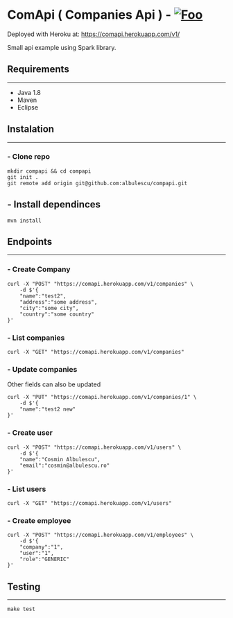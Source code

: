 # ComApi ( Companies Api ) - [![Foo](https://travis-ci.org/albulescu/compapi.svg?branch=master)](https://travis-ci.org/albulescu/compapi)

Deployed with Heroku at: https://comapi.herokuapp.com/v1/

Small api example using Spark library.

## Requirements
---
- Java 1.8 
- Maven
- Eclipse

## Instalation
---

### - Clone repo
```
mkdir compapi && cd compapi
git init .
git remote add origin git@github.com:albulescu/compapi.git
```

## - Install dependinces
```
mvn install
```

## Endpoints
---
### - Create Company
```
curl -X "POST" "https://comapi.herokuapp.com/v1/companies" \
	-d $'{
	"name":"test2",
	"address":"some address",
	"city":"some city",
	"country":"some country"
}'
```

### - List companies
```
curl -X "GET" "https://comapi.herokuapp.com/v1/companies"
```

### - Update companies
Other fields can also be updated
```
curl -X "PUT" "https://comapi.herokuapp.com/v1/companies/1" \
	-d $'{
	"name":"test2 new"
}'
```

### - Create user
```
curl -X "POST" "https://comapi.herokuapp.com/v1/users" \
	-d $'{
	"name":"Cosmin Albulescu",
	"email":"cosmin@albulescu.ro"
}'
```

### - List users
```
curl -X "GET" "https://comapi.herokuapp.com/v1/users"
```

### - Create employee
```
curl -X "POST" "https://comapi.herokuapp.com/v1/employees" \
	-d $'{
	"company":"1",
	"user":"1",
	"role":"GENERIC"
}'
```

## Testing
---
```
make test
```
